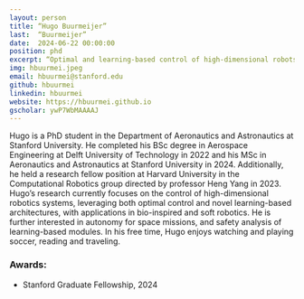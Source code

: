 ```yaml
---
layout: person
title: “Hugo Buurmeijer”
last:  “Buurmeijer”
date:  2024-06-22 00:00:00
position: phd
excerpt: “Optimal and learning-based control of high-dimensional robots”
img: hbuurmei.jpeg
email: hbuurmei@stanford.edu
github: hbuurmei
linkedin: hbuurmei
website: https://hbuurmei.github.io
gscholar: ywP7WbMAAAAJ
---
```


Hugo is a PhD student in the Department of Aeronautics and Astronautics at Stanford University. He completed his BSc degree in Aerospace Engineering at Delft University of Technology in 2022 and his MSc in Aeronautics and Astronautics at Stanford University in 2024. Additionally, he held a research fellow position at Harvard University in the Computational Robotics group directed by professor Heng Yang in 2023.
Hugo’s research currently focuses on the control of high-dimensional robotics systems, leveraging both optimal control and novel learning-based architectures, with applications in bio-inspired and soft robotics. He is further interested in autonomy for space missions, and safety analysis of learning-based modules.
In his free time, Hugo enjoys watching and playing soccer, reading and traveling.

### Awards:
- Stanford Graduate Fellowship, 2024

